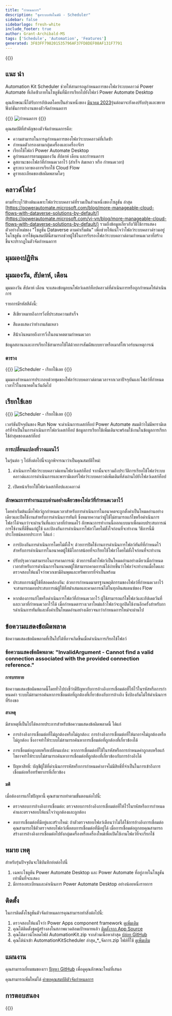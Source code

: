 ```yaml
---
title: "กำหนดการ"
description: "ชุดระบบอัตโนมัติ - Scheduler"
sidebar: false
sidebarlogo: fresh-white
include_footer: true
author: Grant-Archibald-MS
tags: ['Schedule', 'Automation', 'Features']
generated: 3F83FF798201535796AF37FD8DEF08AF131F7791
---
```


{{<toc>}}

## แนะ นำ

Automation Kit Scheduler ช่วยให้สามารถดูกําหนดการของโฟลว์ระบบคลาวด์ Power Automate ที่เกิดซ้ําภายในโซลูชันที่มีการเรียกไปยังโฟลว์ Power Automate Desktop

คุณลักษณะนี้ได้รับการอัปเดตโดยเป็นส่วนหนึ่งของ [มีนาคม 2023](/th/releases/march-2023)รุ่นต่อมาจะยังคงปรับปรุงและขยายฟังก์ชันการทํางานของตัวจัดกําหนดการ

{{<border>}}
![กำหนดการ](/images/schedule.png)
{{</border>}}

คุณสมบัติที่สําคัญของตัวจัดกําหนดการคือ:

- ความสามารถในการดูกําหนดการของโฟลว์ระบบคลาวด์ที่เกิดซ้ํา
- กําหนดตัวกรองตามกลุ่มเครื่องและเครื่องจักร
- เรียกใช้โฟลว์ Power Automate Desktop
- ดูกําหนดการตามมุมมองวัน สัปดาห์ เดือน และกําหนดการ
- ดูสถานะของโฟลว์ที่กําหนดเวลาไว้ (สําเร็จ ล้มเหลว หรือ กําหนดเวลา)
- ดูระยะเวลาของการเรียกใช้ Cloud Flow
- ดูรายละเอียดของข้อผิดพลาดใดๆ

## คลาวด์โฟลว์

ตามที่ระบุไว้ข้างต้นเฉพาะโฟลว์ระบบคลาวด์ที่รวมเป็นส่วนหนึ่งของโซลูชัน ล่าสุด [https://powerautomate.microsoft.com/blog/more-manageable-cloud-flows-with-dataverse-solutions-by-default/](https://powerautomate.microsoft.com/vi-vn/blog/more-manageable-cloud-flows-with-dataverse-solutions-by-default/) รวมถึงข้อมูลเกี่ยวกับวิธีใช้การแสดงตัวอย่างใหม่ของ "โซลูชัน Dataverse ตามค่าเริ่มต้น" เพื่อช่วยให้แน่ใจว่าโฟลว์ระบบคลาวด์รวมอยู่ในโซลูชัน การใช้คุณสมบัตินี้สามารถช่วยผู้ใช้ในการรับรองโฟลว์ระบบคลาวด์ตามกําหนดเวลาที่สร้างขึ้นจะปรากฏในตัวจัดกําหนดการ

## มุมมองปฏิทิน

## มุมมองวัน, สัปดาห์, เดือน

มุมมองวัน สัปดาห์ เดือน จะแสดงข้อมูลบนโฟลว์เดสก์ท็อปคลาวด์ที่ดําเนินการหรือถูกกําหนดให้ดําเนินการ

รายการมีรหัสสีดังนี้:

- สีเขียวหมายถึงการวิ่งที่ประสบความสําเร็จ

- สีแดงแสดงว่าทํางานล้มเหลว

- สีน้ําเงินหมายถึงการวิ่งในอนาคตตามกําหนดเวลา

ข้อมูลสถานะและการเรียกใช้สามารถใช้ได้ด้วยการสัมผัสแบบยาวหรือเมาส์โฮเวอร์บนเหตุการณ์

### ตาราง

{{<border>}}
![Scheduler - เรียกใช้เลย](/images/scheduler-schedule-view.png)
{{</border>}}

มุมมองกําหนดการประกอบด้วยชุดของโฟลว์ระบบคลาวด์ตามเวลาจากเวลาปัจจุบันและโฟลว์ที่กําหนดเวลาไว้ในอนาคตในวันถัดไป

## เรียกใช้เลย

{{<border>}}
![Scheduler - เรียกใช้เลย](/images/scheduler-run-now.png)
{{</border>}}

เวอร์ชันปัจจุบันของ Run Now จะดําเนินการเดสก์ท็อป Power Automate สมมติว่าไม่มีพารามิเตอร์ที่จําเป็นในการดําเนินการโฟลว์เดสก์ท็อป ข้อมูลการเรียกใช้เพิ่มเติมจะพร้อมใช้งานในข้อมูลการเรียกใช้ล่าสุดของเดสก์ท็อป

### การเปลี่ยนแปลงที่วางแผนไว้

ในรุ่นต่อ ๆ ไปสิ่งต่อไปนี้จะถูกพิจารณาว่าเป็นคุณสมบัติใหม่:

1. ดําเนินการโฟลว์ระบบคลาวด์แทนโฟลว์เดสก์ท็อป จากนั้นจะรวมถึงประวัติการเรียกใช้โฟลว์ระบบคลาวด์และการดําเนินการและพารามิเตอร์โฟลว์ระบบคลาวด์เพิ่มเติมที่ส่งผ่านไปยังโฟลว์เดสก์ท็อป

2. เปิดหน้าเรียกใช้โฟลว์เดสก์ท็อปและคลาวด์

### ลักษณะการทํางานแบบอ่านอย่างเดียวของโฟลว์ที่กําหนดเวลาไว้

โดยค่าเริ่มต้นเมื่อโฟลว์ถูกกําหนดเวลาสําหรับการดําเนินการในอนาคตจะถูกตั้งค่าเป็นโหมดอ่านอย่างเดียวและปิดใช้งานสําหรับการดําเนินการทันที ซึ่งหมายความว่าผู้ใช้ไม่สามารถแก้ไขหรือดําเนินการโฟลว์ได้จนกว่าจะผ่านวันที่และเวลาที่กําหนดไว้ ลักษณะการทํางานนี้ออกแบบมาเพื่อมอบประสบการณ์การใช้งานที่ดีขึ้นแก่ผู้ใช้ และป้องกันการดําเนินการโฟลว์โดยไม่ตั้งใจก่อนที่จะทํางาน
วิธีการนี้มีประโยชน์หลายประการ ได้แก่ :

- การป้องกันการดําเนินการโดยไม่ตั้งใจ: ด้วยการปิดใช้งานการดําเนินการโฟลว์ทันทีที่กําหนดไว้สําหรับการดําเนินการในอนาคตผู้ใช้มีโอกาสน้อยที่จะเรียกใช้โฟลว์โดยไม่ตั้งใจก่อนที่จะทํางาน

- ปรับปรุงความสามารถในการคาดการณ์: ด้วยการตั้งค่าโฟลว์เป็นโหมดอ่านอย่างเดียวเมื่อกําหนดเวลาสําหรับการดําเนินการในอนาคตผู้ใช้สามารถคาดการณ์ได้ง่ายขึ้นว่าโฟลว์จะทํางานเมื่อใดและตรวจสอบให้แน่ใจว่าพวกเขามีอินพุตและทรัพยากรที่จําเป็นพร้อม

- ประสบการณ์ผู้ใช้ที่สอดคล้องกัน: ด้วยการกําหนดมาตรฐานพฤติกรรมของโฟลว์ที่กําหนดเวลาไว้ จะสามารถมอบประสบการณ์ผู้ใช้ที่สม่ําเสมอและคาดการณ์ได้ในทุกอินสแตนซ์ของ Flow

- หากต้องการแก้ไขหรือดําเนินการโฟลว์ที่กําหนดเวลาไว้ ผู้ใช้สามารถแก้ไขโฟลว์และอัปเดตวันที่และเวลาที่กําหนดเวลาไว้ได้ เมื่อกําหนดตารางเวลาใหม่แล้วโฟลว์จะถูกปิดใช้งานอีกครั้งสําหรับการดําเนินการทันทีและตั้งค่าเป็นโหมดอ่านอย่างเดียวจนกว่ากําหนดการใหม่จะผ่านไป

## ข้อความแสดงข้อผิดพลาด

ข้อความแสดงข้อผิดพลาดที่เป็นไปได้ที่อาจเกิดขึ้นเมื่อดําเนินการเรียกใช้โฟลว์

### ข้อความแสดงข้อผิดพลาด: "InvalidArgument - Cannot find a valid connection associated with the provided connection reference."

#### การบรรยาย

ข้อความแสดงข้อผิดพลาดนี้โดยทั่วไปบ่งชี้ว่ามีปัญหากับการอ้างอิงการเชื่อมต่อที่ให้ไว้ในรหัสหรือการกําหนดค่า ระบบไม่สามารถค้นหาการเชื่อมต่อที่ถูกต้องที่เกี่ยวข้องกับการอ้างอิง ซึ่งป้องกันไม่ให้ดําเนินการที่ร้องขอ

#### สาเหตุ

มีสาเหตุที่เป็นไปได้หลายประการสําหรับข้อความแสดงข้อผิดพลาดนี้ ได้แก่

- การอ้างอิงการเชื่อมต่อที่ไม่ถูกต้องหรือไม่ถูกต้อง: การอ้างอิงการเชื่อมต่อที่ให้มาอาจไม่ถูกต้องหรือไม่ถูกต้อง ซึ่งอาจทําให้ระบบไม่สามารถค้นหาการเชื่อมต่อที่ถูกต้องที่เกี่ยวข้องได้

- การเชื่อมต่อถูกลบหรือเปลี่ยนแปลง: หากการเชื่อมต่อที่ใช้ในรหัสหรือการกําหนดค่าถูกลบหรือแก้ไขอาจทําให้ระบบไม่สามารถค้นหาการเชื่อมต่อที่ถูกต้องที่เกี่ยวข้องกับการอ้างอิงได้

- ปัญหาสิทธิ์: บัญชีผู้ใช้ที่ดําเนินการรหัสหรือการกําหนดค่าอาจไม่มีสิทธิ์ที่จําเป็นในการเข้าถึงการเชื่อมต่อหรือทรัพยากรที่เกี่ยวข้อง

#### มติ

เมื่อต้องการแก้ไขปัญหานี้ คุณสามารถทําตามขั้นตอนต่อไปนี้:

- ตรวจสอบการอ้างอิงการเชื่อมต่อ: ตรวจสอบการอ้างอิงการเชื่อมต่อที่ให้ไว้ในรหัสหรือการกําหนดค่าและตรวจสอบให้แน่ใจว่าถูกต้องและถูกต้อง

- ลบการเชื่อมต่อที่มีอยู่และสร้างใหม่: ถ้าตัวตรวจสอบโฟลว์เตือนว่าไม่ได้ใช้การอ้างอิงการเชื่อมต่อ คุณสามารถใช้ตัวตรวจสอบโฟลว์เพื่อลบการเชื่อมต่อที่มีอยู่ได้ เมื่อการเชื่อมต่อถูกลบคุณสามารถสร้างการอ้างอิงการเชื่อมต่อไปยังกลุ่มเครื่องหรือเครื่องใหม่เพื่อเปิดใช้งานโฟลว์ที่จะเรียกใช้

## หมาย เหตุ

สําหรับรุ่นปัจจุบันจะใช้บันทึกย่อต่อไปนี้

1. เฉพาะโซลูชัน Power Automate Desktop และ Power Automate ที่อยู่ภายในโซลูชันเท่านั้นที่จะแสดง
1. มีการลงทะเบียนและดําเนินการ Power Automate Desktop อย่างน้อยหนึ่งรายการ

## ติดตั้ง

ในการติดตั้งโซลูชันตัวจัดกําหนดการคุณสามารถทําสิ่งต่อไปนี้:

1. ตรวจสอบให้แน่ใจว่า Power Apps component framework <a href="https://learn.microsoft.com/en-us/power-apps/developer/component-framework/component-framework-for-canvas-apps#enable-the-power-apps-component-framework-feature" target="_blank">ดูเพิ่มเติม</a>
1. คุณได้ติดตั้งชุดผู้สร้างลงในสภาพแวดล้อมเป้าหมายแล้ว <a href="https://appsource.microsoft.com/en-us/product/dynamics-365/microsoftpowercatarch.creatorkit1" target="_blank">ติดตั้งจาก App Source</a>
1. คุณได้ดาวน์โหลดไฟล์ AutomationKit.zip จากส่วนเนื้อหาล่าสุด <a href="https://github.com/microsoft/powercat-automation-kit/releases" target="_blank">ปล่อย GitHub</a>
1. คุณได้นําเข้า AutomationKitScheduler ล่าสุด_*_จัดการ.zip ไฟล์ที่ใช้ <a href='https://learn.microsoft.com/en-us/power-apps/maker/data-platform/import-update-export-solutions' target="_blank">ดูเพิ่มเติม</a>

## แผนงาน

คุณสามารถเยี่ยมชมของเรา <a href="https://github.com/microsoft/powercat-automation-kit/issues?q=is%3Aissue+is%3Aopen+label%3Ascheduler" target="_blank">ปัญหา GitHub</a> เพื่อดูคุณลักษณะใหม่ที่เสนอ

คุณสามารถเพิ่มใหม่ได้ <a href="https://github.com/microsoft/powercat-automation-kit/issues/new?assignees=&labels=automation-kit%2Cenhancement%2Cscheduler&template=2-automation-kit-feature.yml&title=%5BAutomation+Kit+-+Feature%5D%3A+FEATURE+TITLE" target="_blank">คําขอคุณสมบัติตัวจัดกําหนดการ</a>

## การตอบสนอง

{{<questions name="/content/th/features/scheduler.json" completed="ขอขอบคุณที่ให้ข้อเสนอแนะ" showNavigationButtons="false" locale="th">}}
